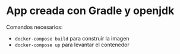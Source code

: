 # App creada con Gradle y openjdk

Comandos necesarios:
 
* `docker-compose build` para construir la imagen
* `docker-compose up` para levantar el contenedor

